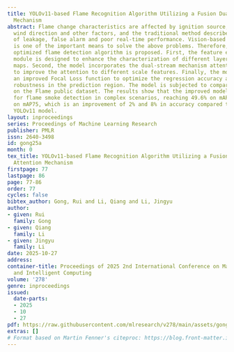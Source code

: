 ```yaml
---
title: YOLOv11-based Flame Recognition Algorithm Utilizing a Fusion Dual-stream Attention
  Mechanism
abstract: Flame change characteristics are affected by ignition source, air pressure,
  wind direction and other factors, and the traditional method describes the problems
  of leakage, false alarm and poor real-time performance. Vision-based image detection
  is one of the important means to solve the above problems. Therefore, a YOLOv11
  optimized flame detection algorithm is proposed. First, the feature extraction PCF
  module is designed to enhance the characterization of different layers of feature
  maps. Second, the model incorporates the dual-stream mechanism attention mechanism
  to improve the attention to different scale features. Finally, the model introduces
  an improved Focal Loss function to optimize the regression accuracy and network
  robustness in the prediction region. The model is subjected to comparative experiments
  on the Flame public dataset. The results show that the improved model performs well
  for flame smoke detection in complex scenarios, reaching 49.6% on mAP50 and 18.9%
  on mAP75, which is an improvement of 2% and 8% in accuracy compared to the original
  YOLOv11 model.
layout: inproceedings
series: Proceedings of Machine Learning Research
publisher: PMLR
issn: 2640-3498
id: gong25a
month: 0
tex_title: YOLOv11-based Flame Recognition Algorithm Utilizing a Fusion Dual-stream
  Attention Mechanism
firstpage: 77
lastpage: 86
page: 77-86
order: 77
cycles: false
bibtex_author: Gong, Rui and Li, Qiang and Li, Jingyu
author:
- given: Rui
  family: Gong
- given: Qiang
  family: Li
- given: Jingyu
  family: Li
date: 2025-10-27
address:
container-title: Proceedings of 2025 2nd International Conference on Machine Learning
  and Intelligent Computing
volume: '278'
genre: inproceedings
issued:
  date-parts:
  - 2025
  - 10
  - 27
pdf: https://raw.githubusercontent.com/mlresearch/v278/main/assets/gong25a/gong25a.pdf
extras: []
# Format based on Martin Fenner's citeproc: https://blog.front-matter.io/posts/citeproc-yaml-for-bibliographies/
---
```

